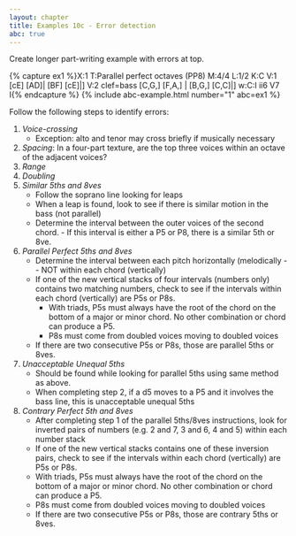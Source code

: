 ```yaml
---
layout: chapter
title: Examples 10c - Error detection
abc: true
---
```


Create longer part-writing example with errors at top.

{% capture ex1 %}X:1
T:Parallel perfect octaves (PP8)
M:4/4
L:1/2
K:C
V:1
[cE] [AD]| [BF] [cE]|]
V:2 clef=bass
[C,G,] [F,A,] | [B,G,] [C,C]|]
w:C:I ii6 V7 I{% endcapture %}
{% include abc-example.html number="1" abc=ex1 %}

Follow the following steps to identify errors:

1. *Voice-crossing*
    - Exception: alto and tenor may cross briefly if musically necessary
2. *Spacing*: In a four-part texture, are the top three voices within an octave of the adjacent voices?
3. *Range*
4. *Doubling* 
5. *Similar 5ths and 8ves*
    - Follow the soprano line looking for leaps
    - When a leap is found, look to see if there is similar motion in the bass (not parallel)
    - Determine the interval between the outer voices of the second chord. - If this interval is either a P5 or P8, there is a similar 5th or 8ve.
6. *Parallel Perfect 5ths and 8ves*
    - Determine the interval between each pitch horizontally (melodically -- NOT within each chord (vertically)
    - If one of the new vertical stacks of four intervals (numbers only) contains two matching numbers, check to see if the intervals within each chord (vertically) are P5s or P8s.
      - With triads, P5s must always have the root of the chord on the bottom of a major or minor chord. No other combination or chord can produce a P5.
       - P8s must come from doubled voices moving to doubled voices
    - If there are two consecutive P5s or P8s, those are parallel 5ths or 8ves.
7. *Unacceptable Unequal 5ths*
    - Should be found while looking for parallel 5ths using same method as above.
    - When completing step 2, if a d5 moves to a P5 and it involves the bass line, this is unacceptable unequal 5ths
8. *Contrary Perfect 5th and 8ves*
    - After completing step 1 of the parallel 5ths/8ves instructions, look for inverted pairs of numbers (e.g. 2 and 7, 3 and 6, 4 and 5) within each number stack
    - If one of the new vertical stacks contains one of these inversion pairs, check to see if the intervals within each chord (vertically) are P5s or P8s.
    - With triads, P5s must always have the root of the chord on the bottom of a major or minor chord. No other combination or chord can produce a P5.
    - P8s must come from doubled voices moving to doubled voices
    - If there are two consecutive P5s or P8s, those are contrary 5ths or 8ves.
